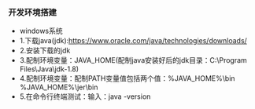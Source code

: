 ### 开发环境搭建
- windows系统
- 1.下载java(jdk):https://www.oracle.com/java/technologies/downloads/
- 2.安装下载的jdk
- 3.配制环境变量：JAVA_HOME(配制java安装好后的jdk目录：C:\Program Files\Java\jdk-1.8)
- 4.配制环境变量：配制PATH变量值包括两个值：%JAVA_HOME%\bin    %JAVA_HOME%\jer\bin
- 5.在命令行终端测试：输入：java -version

